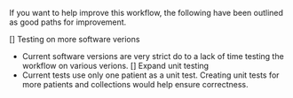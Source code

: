 If you want to help improve this workflow, the following have been outlined as good paths for improvement. 

[] Testing on more software verions
- Current software versions are very strict do to a lack of time testing the workflow on various verions. 
[] Expand unit testing
- Current tests use only one patient as a unit test. Creating unit tests for more patients and collections would help ensure correctness. 
